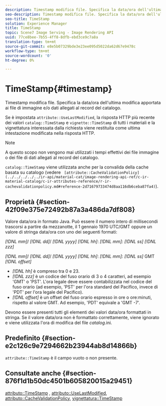 ```yaml
---
description: Timestamp modifica file. Specifica la data/ora dell'ultima modifica apportata ai file di immagine e/o dati allegati al record del catalogo.
seo-description: Timestamp modifica file. Specifica la data/ora dell'ultima modifica apportata ai file di immagine e/o dati allegati al record del catalogo.
seo-title: TimeStamp
solution: Experience Manager
title: TimeStamp
topic: Scene7 Image Serving - Image Rendering API
uuid: 77ce8bee-7b55-4ff8-8dfb-ebd3ce9c7a8a
translation-type: tm+mt
source-git-commit: e8e5b07329bde3e23ee095d5022da62d67e9478c
workflow-type: tm+mt
source-wordcount: '0'
ht-degree: 0%

---
```



# TimeStamp{#timestamp}

Timestamp modifica file. Specifica la data/ora dell&#39;ultima modifica apportata ai file di immagine e/o dati allegati al record del catalogo.

Se è impostata `attribute::UseLastModified`, la risposta HTTP più recente dei valori `catalog::TimeStamp` e `vignette::TimeStamp` di tutti i materiali e la vignettatura interessata dalla richiesta viene restituita come ultima intestazione modificata nella risposta HTTP.

>[!NOTE]
>
>A questo scopo non vengono mai utilizzati i tempi effettivi dei file immagine o dei file di dati allegati al record del catalogo.

`catalog::TimeStamp` viene utilizzata anche per la convalida della cache basata su catalogo (vedere  ` [attribute::CacheValidationPolicy](../../../../../ir-api/material-cat/image-rendering-api-ref/c-ir-material-catalog/c-ir-attributes-reference/r-ir-cachevalidationpolicy.md#reference-2d71679733474d8aa116db6ceba87fa4)`).

## Proprietà {#section-42f09e375e72492b87a3a486da7df808}

Valore data/ora in formato Java. Può essere il numero intero di millisecondi trascorsi a partire da mezzanotte, il 1 gennaio 1970 UTC/GMT oppure un valore di stringa data/ora con uno dei seguenti formati:

*[!DNL mm]*/  *[!DNL dd]*/  *[!DNL yyyy]* *[!DNL hh]*:  *[!DNL mm]*:  *[!DNL ss]* *[!DNL zzz]*

*[!DNL mm]*/  *[!DNL dd]*/  *[!DNL yyyy]* *[!DNL hh]*:  *[!DNL mm]*:  *[!DNL ss]* GMT  *[!DNL offset]*

* *[!DNL hh]* è compreso tra 0 e 23.
* *[!DNL zzz]* è un codice del fuso orario di 3 o 4 caratteri, ad esempio &#39;GMT&#39; o &#39;PST&#39;. L&#39;ora legale deve essere contabilizzata nel codice del fuso orario (ad esempio, &#39;PST&#39; per l&#39;ora standard del Pacifico, invece di &#39;PDT&#39; per l&#39;ora legale del Pacifico).
* *[!DNL offset]* è un offset del fuso orario espresso in ore o ore:minuti, rispetto al valore GMT. Ad esempio, &#39;PDT&#39; equivale a &#39;GMT -7&#39;.

Devono essere presenti tutti gli elementi dei valori data/ora formattati in stringa. Se il valore data/ora non è formattato correttamente, viene ignorato e viene utilizzata l&#39;ora di modifica del file *catalog*.ini.

## Predefinito {#section-e2c126c9e7294662b23944ab8d14866b}

`attribute::TimeStamp` è il campo vuoto o non presente.

## Consultate anche {#section-876f1d1b50dc4501b605820015a29451}

[attributo::TimeStamp](../../../../../ir-api/material-cat/image-rendering-api-ref/c-ir-material-catalog/c-ir-attributes-reference/r-ir-timestamp.md#reference-8373ad4ee03d4e4b9a8fc96cf42b3181) ,  [attributo::UseLastModified](../../../../../ir-api/material-cat/image-rendering-api-ref/c-ir-material-catalog/c-ir-attributes-reference/r-ir-uselastmodified.md#reference-d2ab628c9e004fedbd38324866dbca1d),  [attributo::CacheValidationPolicy](../../../../../ir-api/material-cat/image-rendering-api-ref/c-ir-material-catalog/c-ir-attributes-reference/r-ir-cachevalidationpolicy.md#reference-2d71679733474d8aa116db6ceba87fa4),  [vignettatura::TimeStamp](../../../../../ir-api/material-cat/image-rendering-api-ref/c-ir-material-catalog/c-ir-vignette-map-reference/r-ir-timestamp-vignette.md#reference-d57cdd40a6a645d199dbb1d56cc85bc1)
